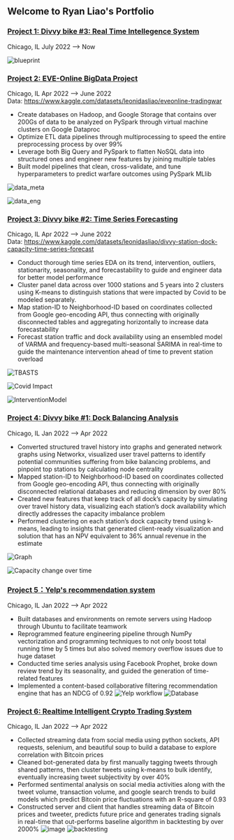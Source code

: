## Welcome to Ryan Liao's Portfolio
### [Project 1: Divvy bike #3: Real Time Intellegence System](https://github.com/Ryan47Liao/Divvy_Time_Series)
  Chicago, IL July 2022 –> Now
 
![blueprint](https://raw.githubusercontent.com/Ryan47Liao/Demo/main/divvy_rtis_bluePrint.png)

### [Project 2: EVE-Online BigData Project](https://raw.githubusercontent.com/Ryan47Liao/Divvy-Bike-Dock-Balancing-Analysis)
  Chicago, IL Apr 2022 –> June 2022    
  Data: https://www.kaggle.com/datasets/leonidasliao/eveonline-tradingwar
- Create databases on Hadoop, and Google Storage that contains over 200Gs of data to be analyzed on PySpark through virtual machine clusters on Google Dataproc
- Optimize ETL data pipelines through multiprocessing to speed the entire preprocessing process by over 99%
- Leverage both Big Query and PySpark to flatten NoSQL data into structured ones and engineer new features by joining multiple tables
- Built model pipelines that clean, cross-validate, and tune hyperparameters to predict warfare outcomes using PySpark MLlib

![data_meta](https://raw.githubusercontent.com/Ryan47Liao/Demo/main/EVE_data_info.png)

![data_eng](https://raw.githubusercontent.com/Ryan47Liao/Demo/main/data%20eng.png)

### [Project 3: Divvy bike #2: Time Series Forecasting](https://github.com/Ryan47Liao/Divvy_Time_Series)
  Chicago, IL Apr 2022 –> June 2022   
  Data: https://www.kaggle.com/datasets/leonidasliao/divvy-station-dock-capacity-time-series-forecast
 - Conduct thorough time series EDA on its trend, intervention, outliers, stationarity, seasonality, and forecastability to guide and engineer data for better model performance
- Cluster panel data across over 1000 stations and 5 years into 2 clusters using K-means to distinguish stations that were impacted by Covid to be modeled separately.
- Map station-ID to Neighborhood-ID based on coordinates collected from Google geo-encoding API, thus connecting with originally disconnected tables and aggregating horizontally to increase data forecastability
- Forecast station traffic and dock availability using an ensembled model of VARMA and frequency-based multi-seasonal SARIMA in real-time to guide the maintenance intervention ahead of time to prevent station overload

![TBASTS](https://raw.githubusercontent.com/Ryan47Liao/Demo/main/TBASTS.png)

![Covid Impact](https://raw.githubusercontent.com/Ryan47Liao/Demo/main/Clustering_based_EDA.png)

![InterventionModel](https://raw.githubusercontent.com/Ryan47Liao/Demo/main/Intervention_modeling.png)


### [Project 4: Divvy bike #1: Dock Balancing Analysis](https://github.com/Ryan47Liao/Divvy-Bike-Dock-Balancing-Analysis)
  Chicago, IL Jan 2022 –> Apr 2022
- Converted structured travel history into graphs and generated network graphs using Networkx, visualized user
travel patterns to identify potential communities suffering from bike balancing problems, and pinpoint top
stations by calculating node centrality
- Mapped station-ID to Neighborhood-ID based on coordinates collected from Google geo-encoding API, thus
connecting with originally disconnected relational databases and reducing dimension by over 80%
- Created new features that keep track of all dock’s capacity by simulating over travel history data, visualizing
each station’s dock availability which directly addresses the capacity imbalance problem
- Performed clustering on each station’s dock capacity trend using k-means, leading to insights that generated
client-ready visualization and solution that has an NPV equivalent to 36% annual revenue in the estimate

![Graph](https://raw.githubusercontent.com/Ryan47Liao/Demo/main/GRAPH.gif)

![Capacity change over time](https://raw.githubusercontent.com/Ryan47Liao/Demo/main/CAP.gif)

### [Project 5：Yelp's recommendation system](https://github.com/Ryan47Liao/Yelp-Recommendation-System)
  Chicago, IL Jan 2022 –> Apr 2022
- Built databases and environments on remote servers using Hadoop through Ubuntu to facilitate teamwork
- Reprogrammed feature engineering pipeline through NumPy vectorization and programming techniques to
not only boost total running time by 5 times but also solved memory overflow issues due to huge dataset
- Conducted time series analysis using Facebook Prophet, broke down review trend by its seasonality, and
guided the generation of time-related features
- Implemented a content-based collaborative filtering recommendation engine that has an NDCG of 0.92
![Yelp workflow](https://raw.githubusercontent.com/Ryan47Liao/Demo/main/Yelp.png)
![Database](https://raw.githubusercontent.com/Ryan47Liao/Demo/main/RCC.png)

### [Project 6: Realtime Intelligent Crypto Trading System](https://github.com/Ryan47Liao/Realtime_intelligent_trading_system)
  Chicago, IL Jan 2022 –> Apr 2022
- Collected streaming data from social media using python sockets, API requests, selenium, and beautiful soup
to build a database to explore correlation with Bitcoin prices
- Cleaned bot-generated data by first manually tagging tweets through shared patterns, then cluster tweets using
k-means to bulk identify, eventually increasing tweet subjectivity by over 40%
- Performed sentimental analysis on social media activities along with the tweet volume, transaction volume,
and google search trends to build models which predict Bitcoin price fluctuations with an R-square of 0.93
- Constructed server and client that handles streaming data of Bitcoin prices and tweeter, predicts future price
and generates trading signals in real-time that out-performs baseline algorithm in backtesting by over 2000%
![image](https://user-images.githubusercontent.com/62736640/160002223-74db0d21-b0a9-46ee-8ead-fd975c1da1f0.png)
![backtesting](https://raw.githubusercontent.com/Ryan47Liao/Demo/main/Backtesting.png)
